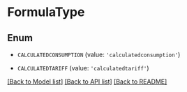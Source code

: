 # FormulaType


## Enum

* `CALCULATEDCONSUMPTION` (value: `'calculatedconsumption'`)

* `CALCULATEDTARIFF` (value: `'calculatedtariff'`)

[[Back to Model list]](../README.md#documentation-for-models) [[Back to API list]](../README.md#documentation-for-api-endpoints) [[Back to README]](../README.md)


